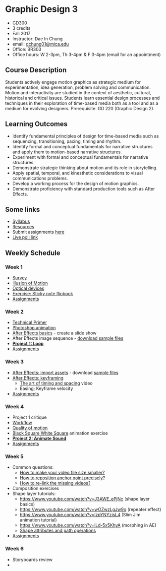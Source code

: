# Graphic Design 3

- GD300
- 3 credits
- Fall 2017
- Instructor: Dae In Chung
- email: [dchung01@mica.edu](mailto:dchung01@mica.edu)
- Office: BR303
- Office hours: W 2-3pm, Th 3-4pm & F 3-4pm (email for an appointment)

## Course Description
Students actively engage motion graphics as strategic medium for experimentation, idea generation, problem solving and communication. Motion and interactivity are studied in the context of aesthetic, cultural, historical and critical issues. Students learn essential design processes and techniques in their exploration of time-based media both as a tool and as a medium for evolving designers. Prerequisite: GD 220 (Graphic Design 2).

## Learning Outcomes
- Identify fundamental principles of design for time-based media such as sequencing, transitioning, pacing, timing and rhythm.
- Identify formal and conceptual fundamentals for narrative structures and apply them to motion-based narrative structures.
- Experiment with formal and conceptual fundamentals for narrative structures.
- Demonstrate strategic thinking about motion and its role in storytelling.
- Apply spatial, temporal, and kinesthetic considerations to visual communications problems.
- Develop a working process for the design of motion graphics.
- Demonstrate proficiency with standard production tools such as After Effects.

## Some links
- [Syllabus](files/MICA-17FA-GD3-Syllabus.pdf)
- [Resources](lectures/w1-resources.md)
- Submit assignments [here](https://drive.google.com/drive/folders/0B6qjLkwjTXyrUWNFcHd6c3NvZEU?usp=sharing)
- [Live poll link](https://pollev.com/daechung096)

## Weekly Schedule

### Week 1
- [Survey](https://docs.google.com/forms/d/e/1FAIpQLSecPPxBAcrRt3BAR96hwQnEzAh1rnlOpTzVauPK7UgaN8VKfg/viewform?usp=sf_link)
- [Illusion of Motion](lectures/w1-illusion-of-motion.md)
- [Optical devices](lectures/w1-optical-devices.md)
- [Exercise: Sticky note flipbook](lectures/w1-exercise.md)
- [Assignments](lectures/w1-assignments.md)

### Week 2
- [Technical Primer](lectures/w2-technical-primer.md)
- [Photoshop animation](lectures/w2-ps-animation.md)
- [After Effects basics](lectures/w2-ae-basics.md) - create a slide show
- After Effects image sequence - [download sample files](files/head_seq.zip)
- **[Project 1: Loop](lectures/proj-loop.md)**
- [Assignments](lectures/w2-assignments.md)

### Week 3
- [After Effects: import assets](lectures/w3-ae-imports.md) - download [sample files](files/w3-files.zip)
- [After Effects: keyframing](lectures/w3-keyframes.md)
  - [The art of timing and spacing](https://ed.ted.com/lessons/animation-basics-the-art-of-timing-and-spacing-ted-ed) video
  - Easing; Keyframe velocity
- [Assignments](lectures/w3-assignments.md)

### Week 4
- Project 1 critique
- [Workflow](lectures/w4-workflow.md)
- [Quality of motion](lectures/w4-quality-of-motion.md)
- [Black Square White Square](lectures/w4-square-exercise.md) animation exercise
- **[Project 2: Animate Sound](lectures/proj-sound.md)**
- [Assignments](lectures/w4-assignments.md)

### Week 5
- Common questions:
    - [How to make your video file size smaller?](lectures/w5-video-compression.md)
    - [How to reposition anchor point precisely?](lectures/w5-anchor-point.md)
    - [How to re-link the missing videos?](lectures/w5-missing-videos.md)
- Composition exercises
- Shape layer tutorials:
    - https://www.youtube.com/watch?v=J3AWE_ePjNc (shape layer basics)
    - https://www.youtube.com/watch?v=wOZwzLgJw9o (repeater effect)
    - https://www.youtube.com/watch?v=IzpYNYzisL4 (Slim Jim animation tutorial)
    - https://www.youtube.com/watch?v=iLd-5x5KhyA (morphing in AE)
    - [Shape attributes and path operations](https://helpx.adobe.com/after-effects/using//shape-attributes-paint-operations-path.html#shape_attributes_paint_operations_and_path_operations_for_shape_layers)
- [Assignments](lectures/w5-assignments.md)

### Week 6
- Storyboards review
- 
